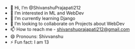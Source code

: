 - 👋 Hi, I’m @ShivanshuPrajapati212
- 👀 I’m interested in ML and WebDev
- 🌱 I’m currently learning Django
- 💞️ I’m looking to collaborate on Projects about WebDev
- 📫 How to reach me - shivanshuprajapati212@gmail.com
- 😄 Pronouns: Shivvanshu
- ⚡ Fun fact: I am 13

<!---
ShivanshuPrajapati212/ShivanshuPrajapati212 is a ✨ special ✨ repository because its `README.md` (this file) appears on your GitHub profile.
You can click the Preview link to take a look at your changes.
--->
